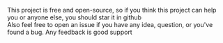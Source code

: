 This project is free and open-source, so if you think this project can help you or anyone else, you should star it in github  
Also feel free to open an issue if you have any idea, question, or you've found a bug. Any feedback is good support
